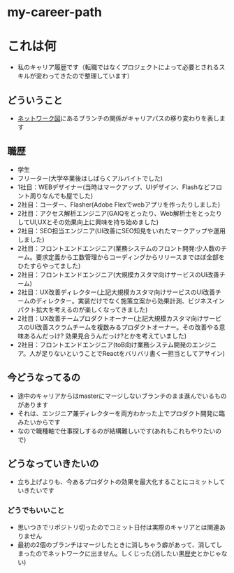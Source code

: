 # my-career-path

# これは何
- 私のキャリア履歴です（転職ではなくプロジェクトによって必要とされるスキルが変わってきたので整理しています）

## どういうこと
- [ネットワーク図](https://github.com/ryownet/my-career-path/network)にあるブランチの関係がキャリアパスの移り変わりを表します


## 職歴
- 学生
- フリーター(大学卒業後はしばらくアルバイトでした)
- 1社目：WEBデザイナー(当時はマークアップ、UIデザイン、Flashなどフロント周りなんでも屋でした)
- 2社目：コーダー、Flasher(Adobe Flexでwebアプリを作ったりしました)
- 2社目：アクセス解析エンジニア(GAIQをとったり、Web解析士をとったりしてUI,UXとその効果向上に興味を持ち始めました)
- 2社目：SEO担当エンジニア(UI改善にSEO知見をいれたマークアップや運用しました)
- 2社目：フロントエンドエンジニア(業務システムのフロント開発:少人数のチーム。要求定義から工数管理からコーディングからリリースまでほぼ全部をひたすらやってました)
- 2社目：フロントエンドエンジニア(大規模カスタマ向けサービスのUI改善チーム)
- 2社目：UX改善ディレクター(上記大規模カスタマ向けサービスのUI改善チームのディレクター。実装だけでなく施策立案から効果計測、ビジネスインパクト拡大を考えるのが楽しくなってきました)
- 2社目：UX改善チームプロダクトオーナー(上記大規模カスタマ向けサービスのUI改善スクラムチームを複数みるプロダクトオーナー。その改善やる意味あるんだっけ? 効果見合うんだっけ?とかを考えていました)
- 2社目：フロントエンドエンジニア(toB向け業務システム開発のエンジニア。人が足りないということでReactをバリバリ書く一担当としてアサイン)




## 今どうなってるの
- 途中のキャリアからはmasterにマージしないブランチのまま進んでいるものがあります
- それは、エンジニア兼ディレクターを両方わかった上でプロダクト開発に臨みたいからです
- なので職種軸で仕事探しするのが結構難しいです(あれもこれもやりたいので)


## どうなっていきたいの
- 立ち上げよりも、今あるプロダクトの効果を最大化することにコミットしていきたいです



### どうでもいいこと
- 思いつきでリポジトリ切ったのでコミット日付は実際のキャリアとは関連ありません
- 最初の2個のブランチはマージしたときに消しちゃう癖があって、消してしまったのでネットワークに出ません。しくじった(消したい黒歴史とかじゃない)


